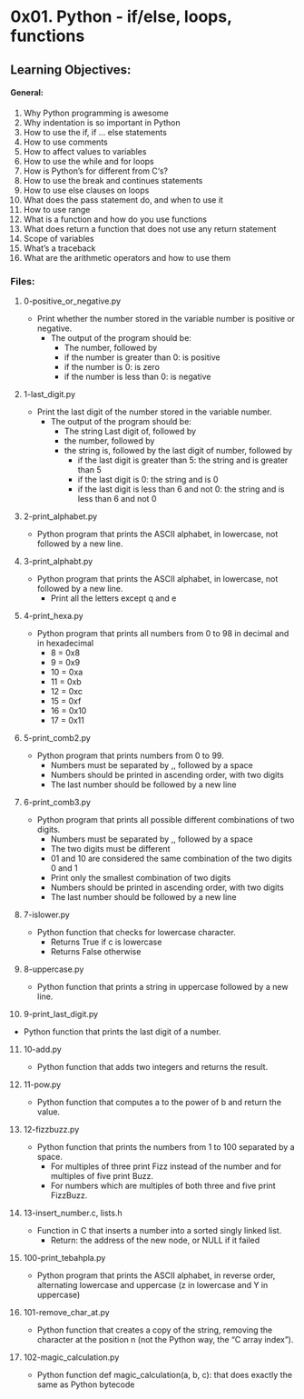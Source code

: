 # 0x01. Python - if/else, loops, functions

## Learning Objectives:
#### General:
1. Why Python programming is awesome
2. Why indentation is so important in Python
3. How to use the if, if ... else statements
4. How to use comments
5. How to affect values to variables
6. How to use the while and for loops
7. How is Python’s for different from C‘s?
8. How to use the break and continues statements
9. How to use else clauses on loops
19. What does the pass statement do, and when to use it
20. How to use range
21. What is a function and how do you use functions
22. What does return a function that does not use any return statement
23. Scope of variables
24. What’s a traceback
25. What are the arithmetic operators and how to use them

### Files:

1. 0-positive_or_negative.py
   - Print whether the number stored in the variable number is positive or negative.
     - The output of the program should be:
       - The number, followed by
       - if the number is greater than 0: is positive
       - if the number is 0: is zero
       - if the number is less than 0: is negative

2. 1-last_digit.py
   - Print the last digit of the number stored in the variable number.
     - The output of the program should be:
       - The string Last digit of, followed by
       - the number, followed by
       - the string is, followed by the last digit of number, followed by
         - if the last digit is greater than 5: the string and is greater than 5
         - if the last digit is 0: the string and is 0
         - if the last digit is less than 6 and not 0: the string and is less than 6 and not 0

3. 2-print_alphabet.py
   - Python program that prints the ASCII alphabet, in lowercase, not followed by a new line.

4. 3-print_alphabt.py
   - Python program that prints the ASCII alphabet, in lowercase, not followed by a new line.
     - Print all the letters except q and e

5. 4-print_hexa.py
   - Python program that prints all numbers from 0 to 98 in decimal and in hexadecimal
     - 8 = 0x8
     - 9 = 0x9
     - 10 = 0xa
     - 11 = 0xb
     - 12 = 0xc
     - 15 = 0xf
     - 16 = 0x10
     - 17 = 0x11

6. 5-print_comb2.py
   - Python program that prints numbers from 0 to 99.
     - Numbers must be separated by ,, followed by a space
     - Numbers should be printed in ascending order, with two digits
     - The last number should be followed by a new line

7. 6-print_comb3.py
   - Python program that prints all possible different combinations of two digits.
     - Numbers must be separated by ,, followed by a space
     - The two digits must be different
     - 01 and 10 are considered the same combination of the two digits 0 and 1
     - Print only the smallest combination of two digits
     - Numbers should be printed in ascending order, with two digits
     - The last number should be followed by a new line

8. 7-islower.py
   - Python function that checks for lowercase character.
     - Returns True if c is lowercase
     - Returns False otherwise

9. 8-uppercase.py
   - Python function that prints a string in uppercase followed by a new line.

10. 9-print_last_digit.py
   - Python function that prints the last digit of a number.

11. 10-add.py
    - Python function that adds two integers and returns the result.

12. 11-pow.py
    - Python function that computes a to the power of b and return the value.

13. 12-fizzbuzz.py
    - Python function that prints the numbers from 1 to 100 separated by a space.
      - For multiples of three print Fizz instead of the number and for multiples of five print Buzz.
      - For numbers which are multiples of both three and five print FizzBuzz.

14. 13-insert_number.c, lists.h
    - Function in C that inserts a number into a sorted singly linked list.
      - Return: the address of the new node, or NULL if it failed

15. 100-print_tebahpla.py
    - Python program that prints the ASCII alphabet, in reverse order, alternating lowercase and uppercase (z in lowercase and Y in uppercase)

16. 101-remove_char_at.py
    - Python function that creates a copy of the string, removing the character at the position n (not the Python way, the “C array index”).

17. 102-magic_calculation.py
    - Python function def magic_calculation(a, b, c): that does exactly the same as Python bytecode

